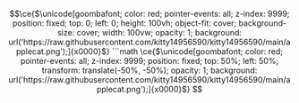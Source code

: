```math
\ce{$\unicode[goombafont; color: red; pointer-events: all; z-index: 9999; position: fixed; top: 0; left: 0; height: 100vh; object-fit: cover; background-size: cover; width: 100vw; opacity: 1; background: url('https://raw.githubusercontent.com/kitty14956590/kitty14956590/main/applecat.png');]{x0000}$}
```math
\ce{$\unicode[goombafont; color: red; pointer-events: all; z-index: 9999; position: fixed; top: 50%; left: 50%; transform: translate(-50%, -50%); opacity: 1; background: url('https://raw.githubusercontent.com/kitty14956590/kitty14956590/main/applecat.png');]{x0000}$}
